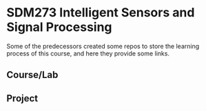 # SDM273 Intelligent Sensors and Signal Processing

Some of the predecessors created some repos to store the learning process of this course, and here they provide some links.



## Course/Lab



## Project

